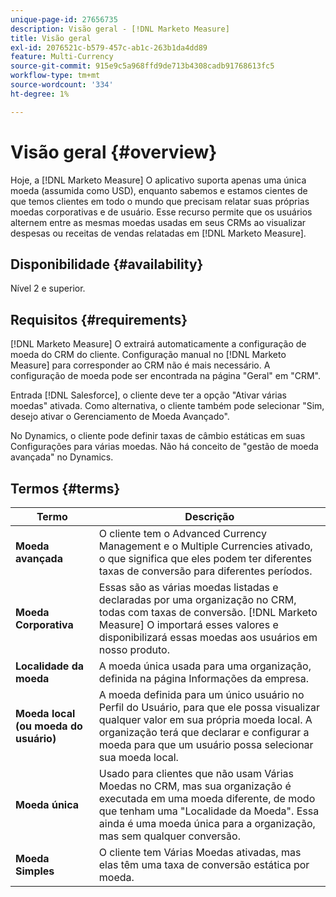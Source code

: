 ```yaml
---
unique-page-id: 27656735
description: Visão geral - [!DNL Marketo Measure]
title: Visão geral
exl-id: 2076521c-b579-457c-ab1c-263b1da4dd89
feature: Multi-Currency
source-git-commit: 915e9c5a968ffd9de713b4308cadb91768613fc5
workflow-type: tm+mt
source-wordcount: '334'
ht-degree: 1%

---
```


# Visão geral {#overview}

Hoje, a [!DNL Marketo Measure] O aplicativo suporta apenas uma única moeda (assumida como USD), enquanto sabemos e estamos cientes de que temos clientes em todo o mundo que precisam relatar suas próprias moedas corporativas e de usuário. Esse recurso permite que os usuários alternem entre as mesmas moedas usadas em seus CRMs ao visualizar despesas ou receitas de vendas relatadas em [!DNL Marketo Measure].

## Disponibilidade {#availability}

Nível 2 e superior.

## Requisitos {#requirements}

[!DNL Marketo Measure] O extrairá automaticamente a configuração de moeda do CRM do cliente. Configuração manual no [!DNL Marketo Measure] para corresponder ao CRM não é mais necessário. A configuração de moeda pode ser encontrada na página &quot;Geral&quot; em &quot;CRM&quot;.

Entrada [!DNL Salesforce], o cliente deve ter a opção &quot;Ativar várias moedas&quot; ativada. Como alternativa, o cliente também pode selecionar &quot;Sim, desejo ativar o Gerenciamento de Moeda Avançado&quot;.

No Dynamics, o cliente pode definir taxas de câmbio estáticas em suas Configurações para várias moedas. Não há conceito de &quot;gestão de moeda avançada&quot; no Dynamics.

## Termos {#terms}

| **Termo** | Descrição |
|---|---|
| **Moeda avançada** | O cliente tem o Advanced Currency Management e o Multiple Currencies ativado, o que significa que eles podem ter diferentes taxas de conversão para diferentes períodos. |
| **Moeda Corporativa** | Essas são as várias moedas listadas e declaradas por uma organização no CRM, todas com taxas de conversão. [!DNL Marketo Measure] O importará esses valores e disponibilizará essas moedas aos usuários em nosso produto. |
| **Localidade da moeda** | A moeda única usada para uma organização, definida na página Informações da empresa. |
| **Moeda local (ou moeda do usuário)** | A moeda definida para um único usuário no Perfil do Usuário, para que ele possa visualizar qualquer valor em sua própria moeda local. A organização terá que declarar e configurar a moeda para que um usuário possa selecionar sua moeda local. |
| **Moeda única** | Usado para clientes que não usam Várias Moedas no CRM, mas sua organização é executada em uma moeda diferente, de modo que tenham uma &quot;Localidade da Moeda&quot;. Essa ainda é uma moeda única para a organização, mas sem qualquer conversão. |
| **Moeda Simples** | O cliente tem Várias Moedas ativadas, mas elas têm uma taxa de conversão estática por moeda. |

